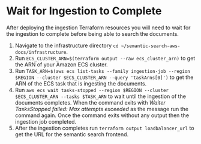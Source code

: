 # Wait for Ingestion to Complete
After deploying the ingestion Terraform resources you will need to wait for the ingestion to complete before being able to search the documents.
1. Navigate to the infrastructure directory `cd ~/semantic-search-aws-docs/infrastructure`.
1. Run `ECS_CLUSTER_ARN=$(terraform output --raw ecs_cluster_arn)` to get the ARN of your Amazon ECS cluster.
2. Run `TASK_ARN=$(aws ecs list-tasks --family ingestion-job --region $REGION --cluster $ECS_CLUSTER_ARN --query 'taskArns[0]')` to get the ARN of the ECS task that is ingesting the documents.
3. Run `aws ecs wait tasks-stopped --region $REGION --cluster $ECS_CLUSTER_ARN --tasks $TASK_ARN` to wait until the ingestion of the documents completes. When the command exits with _Waiter TasksStopped failed: Max attempts exceeded_ as the message run the command again. Once the command exits without any output then the ingestion job completed.
4. After the ingestion completes run `terraform output loadbalancer_url` to get the URL for the semantic search frontend.
